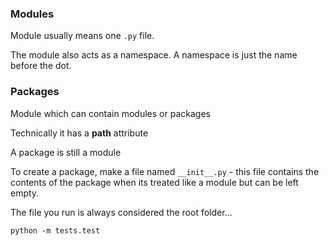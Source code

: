 ### Modules

Module usually means one `.py` file.

The module also acts as a namespace. A namespace is just the name before the dot.


### Packages

Module which can contain modules or packages

Technically it has a __path__ attribute

A package is still a module

To create a package, make a file named `__init__.py` - this file contains the contents of the package when its treated like a module but can be left empty.



The file you run is always considered the root folder...

```
python -m tests.test
```